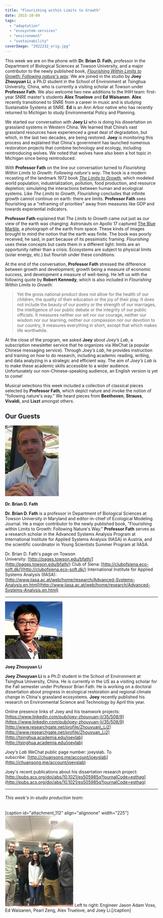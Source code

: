 ```yaml
---
title: "Flourishing within Limits to Growth"
date: 2015-10-09
tags: 
  - "adaptation"
  - "ecosystem-services"
  - "environment"
  - "sustainability"
coverImage: "2922232_orig.jpg"
---
```


This week we are on the phone with **Dr. Brian D. Fath**, professor in the Department of Biological Sciences at Towson University, and a major contributor to the newly published book, [_Flourishing Within Limits to Growth: Following nature's way_](https://books.google.com/books?id=6QcXCgAAQBAJ&pg=PR1&lpg=PR1&dq=flourishing+within+limits+to+growth&source=bl&ots=MhDX3BuDZ9&sig=6qLKRFHeiDDfhdk9LoBh3YFpDSA&hl=en&sa=X&ved=0CCgQ6AEwAWoVChMIvv-11OC6yAIVAVQ-Ch391QIH#v=onepage&q=flourishing%20within%20limits%20to%20growth&f=false). We are joined in the studio by **Joey Zhouyuan Li**, a Ph.D student in the School of Environment at Tsinghua University, China, who is currently a visiting scholar at Towson under **Professor Fath**. We also welcome two new additions to the IHIH team: first-year SNRE master's students **Alex Truelove** and **Ed Waisanen**. **Alex** recently transitioned to SNRE from a career in music and is studying Sustainable Systems at SNRE. **Ed** is an Ann Arbor native who has recently returned to Michigan to study Environmental Policy and Planning.

<!--more-->

We started our conversation with **Joey Li** who is doing his dissertation on grassland systems in Western China. We learned that China’s vast grassland resources have experienced a great deal of degradation, but which, in the last two decades, are being restored. **Joey** is monitoring this process and explained that China's government has launched numerous restoration projects that combine technology and ecology, including reintroducing wolves. We noted that wolves have also been a hot topic in Michigan since being reintroduced.

With **Professor Fath** on the line our conversation turned to _Flourishing Within Limits to Growth: Following nature's way_. The book is a modern recasting of the landmark 1972 book [_The Limits to Growth_](https://en.wikipedia.org/wiki/The_Limits_to_Growth), which modeled world population, industrialization, pollution, food production, and resource depletion; simulating the interactions between human and ecological systems. Like _The Limits to Growth_, _Flourishing_ concludes that infinite growth cannot continue on earth: there are limits. **Professor Fath** sees flourishing as a "reframing of priorities" away from measures like GDP and towards experiential indicators.

**Professor Fath** explained that _The Limits to Growth_ came out just as our view of the earth was changing: Astronauts on Apollo 17 captured [The Blue Marble](https://en.wikipedia.org/wiki/The_Blue_Marble), a photograph of the earth from space. These kinds of images brought to mind the notion that the earth was finite. The book was poorly received, he said, in part because of its pessimistic framing. _Flourishing_ uses these concepts but casts them in a different light: limits are an opportunity rather than a crisis. Ecosystems are subject to physical limits (solar energy, etc.) but flourish under these conditions.

At the end of the conversation, **Professor Fath** stressed the difference between growth and development; growth being a measure of economic success, and development a measure of well-being. He left us with the following quote by **Robert Kennedy**, which is also included in _Flourishing Within Limits to Growth_:

> Yet the gross national product does not allow for the health of our children, the quality of their education or the joy of their play. It does not include the beauty of our poetry or the strength of our marriages, the intelligence of our public debate or the integrity of our public officials. It measures neither our wit nor our courage, neither our wisdom nor our learning, neither our compassion nor our devotion to our country, it measures everything in short, except that which makes life worthwhile.

At the close of the program, we asked **Joey** about _Joey’s Lab_, a subscription newsletter service that he organizes via WeChat (a popular Chinese messaging service). Through _Joey’s Lab_, he provides instruction and training on how to do research, including academic reading, writing, and data analyzing in a strategic and efficient way. The aim of _Joey’s Lab_ is to make these academic skills accessible to a wider audience. Unfortunately our non-Chinese-speaking audience, an English version is yet to come!

Musical selections this week included a collection of classical pieces selected by **Professor Fath**, which depict nature and invoke the notion of "following nature's way." We heard pieces from **Beethoven**, **Strauss**, **Vivaldi**, and **Liszt** amongst others.

## Our Guests

![Picture](images/50578891.jpg)

**Dr. Brian D. Fath**

**Dr. Brian D. Fath** is a professor in Department of Biological Sciences at Towson University in Maryland and editor-in-chief of Ecological Modeling Journal. He a major contributor to the newly published book, "Flourishing within Limits to Growth: Following Nature's Way." **Professor Fath** serves as a research scholar in the Advanced Systems Analysis Program at International Institute for Applied Systems Analysis (IIASA) in Austria, and the scientific coordinator in Young Scientists Summer Program at IIASA.

Dr. Brian D. Fath's page on Towson University: [http://pages.towson.edu/bfath/](http://pages.towson.edu/bfath/) Club of Siena: [http://clubofsiena.eco-soft.dk/](http://clubofsiena.eco-soft.dk/) International Institute for Applied Systems Analysis (IIASA): [http://www.iiasa.ac.at/web/home/research/Advanced-Systems-Analysis.en.html](http://www.iiasa.ac.at/web/home/research/Advanced-Systems-Analysis.en.html)

* * *

![Picture](images/60009931.jpg)

**Joey Zhouyuan Li**

**Joey Zhouyuan Li** is a Ph.D student in the School of Environment at Tsinghua University, China. He is currently in the US as a visiting scholar for the Fall semester under Professor Brian Fath. He is working on a doctoral dissertation about progress in ecological restoration and regional climate change in China's grassland ecosystems. **Joey** recently published his research on Environmental Science and Technology by April this year.

Online presence links of Joey and his teamwork projects: [https://www.linkedin.com/pub/joey-zhouyuan-li/35/508/9](https://www.linkedin.com/pub/joey-zhouyuan-li/35/508/9) [http://www.researchgate.net/profile/Zhouyuan\_Li2](http://www.researchgate.net/profile/Zhouyuan_Li2) [http://tsinghua.academia.edu/joeylab](http://tsinghua.academia.edu/joeylab)

_Joey’s Lab_ WeChat public page number: joeyslab. To subscribe: [http://chuansong.me/account/joeyslab](http://chuansong.me/account/joeyslab)

Joey's recent publications about his dissertation research project: [http://pubs.acs.org/doi/abs/10.1021/es505985q?journalCode=esthag](http://pubs.acs.org/doi/abs/10.1021/es505985q?journalCode=esthag)

* * *

###### This week's in-studio production team: 

\[caption id="attachment\_112" align="alignnone" width="225"\][![Left to right: Engineer Jason Adam Voss, Ed Waisanen, Pearl Zeng, Alex Truelove, and Joey Li.](images/1444606184-225x3001.png)](http://hotinhereus.ipage.com/new/wp-content/uploads/2015/10/14446061841.png) Left to right: Engineer Jason Adam Voss, Ed Waisanen, Pearl Zeng, Alex Truelove, and Joey Li.\[/caption\]
